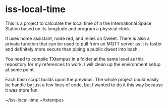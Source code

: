 # iss-local-time
This is a project to calculate the local time of a the International Space Station based on its longitude and program a physical clock. 

It uses home assistant, node red, and relies on Dweet.  There is also a private function that can be used to pull from an MQTT server as it is faster and definitely more secure than piping a public dweet into bash.

You need to compile TXtempus in a folder at the same level as this repository for my references to work.  I will clean up the environment setup at some point.  

Each bash script builds upon the previous.  The whole project could easily be handle by just a few lines of code, but I wanted to do it this way because it was more fun.

~/iss-local-time
~/txtempus
